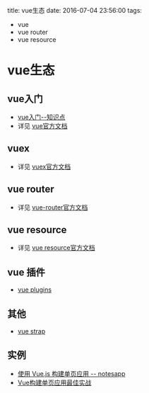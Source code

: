 title: vue生态
date: 2016-07-04 23:56:00
tags:
- vue
- vue router
- vue resource

# vue生态

## vue入门

* [vue入门--知识点](vue入门--知识点.md)
* 详见 [vue官方文档](https://vuejs.org.cn/)

## vuex

* 详见 [vuex官方文档](http://vuex.vuejs.org/)


## vue router

* 详见 [vue-router官方文档](http://router.vuejs.org/)

## vue resource

* 详见 [vue resource官方文档](https://github.com/vuejs/vue-resource)


## vue 插件

* [vue plugins](http://vuejs.org/guide/plugins.html)

## 其他

* [vue strap](https://github.com/yuche/vue-strap)



## 实例

* [使用 Vue.js 构建单页应用 -- notesapp](https://segmentfault.com/a/1190000005863691)
* [Vue构建单页应用最佳实战](http://www.imooc.com/article/6991)




